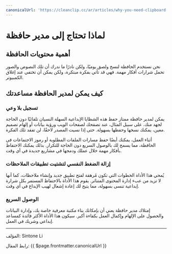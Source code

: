 ```yaml
---
canonicalUrl: 'https://cleanclip.cc/ar/articles/why-you-need-clipboard-manager'
---
```


# لماذا تحتاج إلى مدير حافظة

## أهمية محتويات الحافظة
نحن نستخدم الحافظة لنسخ ولصق يوميًا، ولكن نادرًا ما ندرك أن تلك النصوص والصور تحمل شرارات أفكار مهمة. فهي قد تأتي بفكرة مبتكرة، ولكن يمكن أن تختفي عند إغلاق الكمبيوتر.

## كيف يمكن لمدير الحافظة مساعدتك
### تسجيل بلا وعي
يمكن لمدير حافظة ممتاز حفظ هذه الشظايا الإبداعية السهلة النسيان تلقائيًا دون الحاجة لجهد منك. على سبيل المثال، عند تصفحك لصفحات الويب ورؤية بيانات أو إلهام تصميم معين، يمكنك نسخها وحفظها بسهولة. حتى إذا نسيت المصدر لاحقًا، لن تفقد تلك الفكرة.

أثناء العمل، يمكنك أيضًا حفظ مسارات الملفات المطلوبة أو رموز الاجتماعات في الحافظة، مما يسمح لك بالوصول السريع دون الحاجة للتكرار. بذلك يمكنك الاحتفاظ بأفكار مهمة خلال عملك ودمجها في مشاريع جديدة في أي وقت.

### إزالة الضغط النفسي لتشتيت تطبيقات الملاحظات
يُمحي هذا الأداة الخطوات التي تكون مُرهقة لفتح تطبيق جديد وإنشاء ملاحظات، كما أنها لا تزيد من عبء إدارة المحتوى المتناثر. يقوم هذا الأداة بالاحتفاظ المستمر بكل شرارة إبداعية تنسى بسهولة، مما يتيح لك إعادة إشعال لهيب الإبداع في أي وقت.

### الوصول السريع
إمتلاك مدير حافظة يعني أن بإمكانك بناء مكتبة معرفية خاصة بك، وإدارة البيانات والحصول على الإلهام وإكمال العمل بكفاءة أكبر. سيكون هذا الأداة الأكثر فائدة كمساعد إبداعي وشريك في العمل.

---

المؤلف: Sintone Li

رابط المقال: {{ $page.frontmatter.canonicalUrl }}
